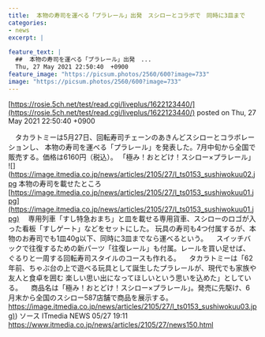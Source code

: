 ```yaml
---
title:  本物の寿司を運べる「プラレール」出発　スシローとコラボで　同時に3皿まで  
categories:
- news
excerpt: |
  
feature_text: |
  ##  本物の寿司を運べる「プラレール」出発　...
  Thu, 27 May 2021 22:50:40  +0900
feature_image: "https://picsum.photos/2560/600?image=733"
image: "https://picsum.photos/2560/600?image=733"
---
```


[https://rosie.5ch.net/test/read.cgi/liveplus/1622123440/](https://rosie.5ch.net/test/read.cgi/liveplus/1622123440/)
posted on Thu, 27 May 2021 22:50:40  +0900

<!--more-->

　タカラトミーは5月27日、回転寿司チェーンのあきんどスシローとコラボレーションし、 本物の寿司を運べる「プラレール」を発表した。7月中旬から全国で販売する。価格は6160円（税込）。 「極み！おとどけ！スシロー×プラレール」 ![](https://image.itmedia.co.jp/news/articles/2105/27/l_ts0153_sushiwokuu02.jpg 本物の寿司を載せたところ [https://image.itmedia.co.jp/news/articles/2105/27/l_ts0153_sushiwokuu01.jpg](https://image.itmedia.co.jp/news/articles/2105/27/l_ts0153_sushiwokuu01.jpg) 　専用列車「すし特急おまち」と皿を載せる専用貨車、スシローのロゴが入った看板「すしゲート」などをセットにした。 玩具の寿司も4つ付属するが、本物のお寿司でも1皿40g以下、同時に3皿までなら運べるという。 　スイッチバックで往復するための新パーツ「往復レール」も付属。レールを買い足せば、 ぐるりと一周する回転寿司スタイルのコースも作れる。 　タカラトミーは「62年前、ちゃぶ台の上で遊べる玩具として誕生したプラレールが、現代でも家族や友人と食卓を囲む 楽しい思い出になってほしいという思いを込めた」としている。 　商品名は「極み！おとどけ！スシロー×プラレール」。発売に先駆け、6月末から全国のスシロー587店舗で商品を展示する。 [https://image.itmedia.co.jp/news/articles/2105/27/l_ts0153_sushiwokuu03.jpg)](https://image.itmedia.co.jp/news/articles/2105/27/l_ts0153_sushiwokuu03.jpg)) ソース ITmedia NEWS 05/27 19:11 https://www.itmedia.co.jp/news/articles/2105/27/news150.html
